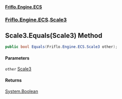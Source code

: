 #### [Friflo.Engine.ECS](index.md#'index')
### [Friflo.Engine.ECS](Friflo.Engine.ECS.md#'Friflo.Engine.ECS').[Scale3](Scale3.md#'Friflo.Engine.ECS.Scale3')

## Scale3.Equals(Scale3) Method

```csharp
public bool Equals(Friflo.Engine.ECS.Scale3 other);
```
#### Parameters

<a name='Friflo.Engine.ECS.Scale3.Equals(Friflo.Engine.ECS.Scale3).other'></a>

`other` [Scale3](Scale3.md#'Friflo.Engine.ECS.Scale3')

#### Returns
[System.Boolean](https://docs.microsoft.com/en-us/dotnet/api/System.Boolean#'System.Boolean')